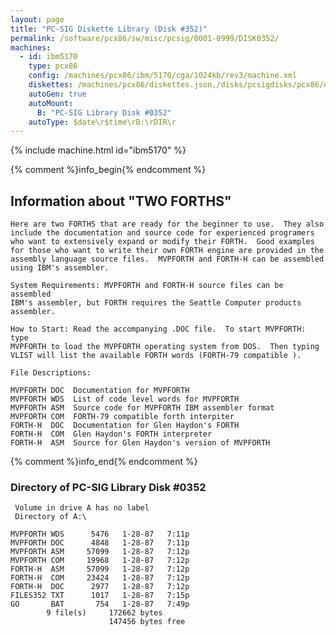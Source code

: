```yaml
---
layout: page
title: "PC-SIG Diskette Library (Disk #352)"
permalink: /software/pcx86/sw/misc/pcsig/0001-0999/DISK0352/
machines:
  - id: ibm5170
    type: pcx86
    config: /machines/pcx86/ibm/5170/cga/1024kb/rev3/machine.xml
    diskettes: /machines/pcx86/diskettes.json,/disks/pcsigdisks/pcx86/diskettes.json
    autoGen: true
    autoMount:
      B: "PC-SIG Library Disk #0352"
    autoType: $date\r$time\rB:\rDIR\r
---
```


{% include machine.html id="ibm5170" %}

{% comment %}info_begin{% endcomment %}

## Information about "TWO FORTHS"

    Here are two FORTHS that are ready for the beginner to use.  They also
    include the documentation and source code for experienced programers
    who want to extensively expand or modify their FORTH.  Good examples
    for those who want to write their own FORTH engine are provided in the
    assembly language source files.  MVPFORTH and FORTH-H can be assembled
    using IBM's assembler.
    
    System Requirements: MVPFORTH and FORTH-H source files can be assembled
    IBM's assembler, but FORTH requires the Seattle Computer products
    assembler.
    
    How to Start: Read the accompanying .DOC file.  To start MVPFORTH: type
    MVPFORTH to load the MVPFORTH operating system from DOS.  Then typing
    VLIST will list the available FORTH words (FORTH-79 compatible ).
    
    File Descriptions:
    
    MVPFORTH DOC  Documentation for MVPFORTH
    MVPFORTH WDS  List of code level words for MVPFORTH
    MVPFORTH ASM  Source code for MVPFORTH IBM assembler format
    MVPFORTH COM  FORTH-79 compatible forth interpiter
    FORTH-H  DOC  Documentation for Glen Haydon's FORTH
    FORTH-H  COM  Glen Haydon's FORTH interpreter
    FORTH-H  ASM  Source for Glen Haydon's version of MVPFORTH
{% comment %}info_end{% endcomment %}


### Directory of PC-SIG Library Disk #0352

     Volume in drive A has no label
     Directory of A:\

    MVPFORTH WDS      5476   1-28-87   7:11p
    MVPFORTH DOC      4848   1-28-87   7:11p
    MVPFORTH ASM     57099   1-28-87   7:12p
    MVPFORTH COM     19968   1-28-87   7:12p
    FORTH-H  ASM     57099   1-28-87   7:12p
    FORTH-H  COM     23424   1-28-87   7:12p
    FORTH-H  DOC      2977   1-28-87   7:12p
    FILES352 TXT      1017   1-28-87   7:15p
    GO       BAT       754   1-28-87   7:49p
            9 file(s)     172662 bytes
                          147456 bytes free

